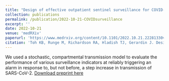 ```yaml
---
title: "Design of effective outpatient sentinel surveillance for COVID-19 decision-making: a modeling study"
collection: publications
permalink: /publication/2022-10-21-COVIDsurveillance
excerpt: ''
date: 2022-10-21
venue: 'medRXiv'
paperurl: 'https://www.medrxiv.org/content/10.1101/2022.10.21.22281330v1'
citation: 'Toh KB, Runge M, Richardson RA, Hladish TJ, Gerardin J. Design of effective outpatient sentinel surveillance for COVID-19 decision-making: a modeling study. medRxiv; 2022. p. 2022.10.21.22281330. doi:10.1101/2022.10.21.22281330'
---
```


We used a stochastic, compartmental transmission model to evaluate the performance of various surveillance indicators at reliably triggering an alarm in response to, but not before, a step increase in transmission of SARS-CoV-2.
[Download preprint here](https://www.medrxiv.org/content/10.1101/2022.10.21.22281330v1)

